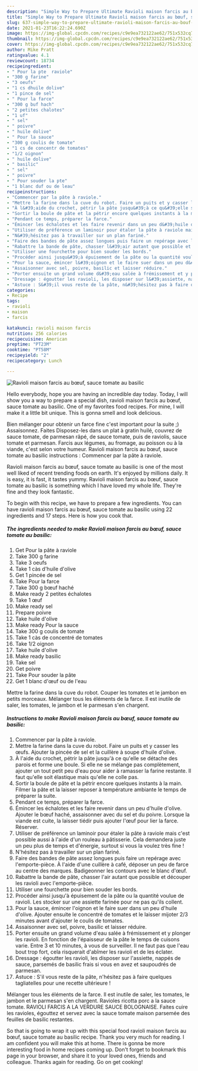 ```yaml
---
description: "Simple Way to Prepare Ultimate Ravioli maison farcis au bœuf, sauce tomate au basilic"
title: "Simple Way to Prepare Ultimate Ravioli maison farcis au bœuf, sauce tomate au basilic"
slug: 637-simple-way-to-prepare-ultimate-ravioli-maison-farcis-au-bouf-sauce-tomate-au-basilic
date: 2021-01-23T16:22:24.690Z
image: https://img-global.cpcdn.com/recipes/c9e9ea732122ae62/751x532cq70/ravioli-maison-farcis-au-boeuf-sauce-tomate-au-basilic-photo-principale-de-la-recette.jpg
thumbnail: https://img-global.cpcdn.com/recipes/c9e9ea732122ae62/751x532cq70/ravioli-maison-farcis-au-boeuf-sauce-tomate-au-basilic-photo-principale-de-la-recette.jpg
cover: https://img-global.cpcdn.com/recipes/c9e9ea732122ae62/751x532cq70/ravioli-maison-farcis-au-boeuf-sauce-tomate-au-basilic-photo-principale-de-la-recette.jpg
author: Mike Pratt
ratingvalue: 4.1
reviewcount: 18734
recipeingredient:
- " Pour la pte  raviole"
- "300 g farine"
- "3 oeufs"
- "1 cs dhuile dolive"
- "1 pince de sel"
- " Pour la farce"
- "300 g buf hach"
- "2 petites chalotes"
- "1 uf"
- " sel"
- " poivre"
- " huile dolive"
- " Pour la sauce"
- "300 g coulis de tomate"
- "1 cs de concentr de tomates"
- "1/2 oignon"
- " huile dolive"
- " basilic"
- " sel"
- " poivre"
- " Pour souder la pte"
- "1 blanc duf ou de leau"
recipeinstructions:
- "Commencer par la pâte à raviole."
- "Mettre la farine dans la cuve du robot. Faire un puits et y casser les œufs. Ajouter la pincée de sel et la cuillère à soupe d&#39;huile d&#39;olive."
- "À l&#39;aide du crochet, pétrir la pâte jusqu&#39;à ce qu&#39;elle se détache des parois et forme une boule. Si elle ne se mélange pas complètement, ajouter un tout petit peu d&#39;eau pour aider à ramasser la farine restante. Il faut qu&#39;elle soit élastique mais qu&#39;elle ne colle pas."
- "Sortir la boule de pâte et la pétrir encore quelques instants à la main. Filmer la pâte et la laisser reposer à température ambiante le temps de préparer la suite."
- "Pendant ce temps, préparer la farce."
- "Émincer les échalotes et les faire revenir dans un peu d&#39;huile d&#39;olive. Ajouter le bœuf haché, assaisonner avec du sel et du poivre. Lorsque la viande est cuite, la laisser tiédir puis ajouter l&#39;œuf pour lier la farce. Réserver."
- "Utiliser de préférence un laminoir pour étaler la pâte à raviole mais c&#39;est possible aussi à l&#39;aide d&#39;un rouleau à pâtisserie. Cela demandera juste un peu plus de temps et d&#39;énergie, surtout si vous la voulez très fine !"
- "N&#39;hésitez pas à travailler sur un plan fariné."
- "Faire des bandes de pâte assez longues puis faire un repérage avec l&#39;emporte-pièce. À l&#39;aide d&#39;une cuillère à café, déposer un peu de farce au centre des marques. Badigeonner les contours avec le blanc d&#39;œuf."
- "Rabattre la bande de pâte, chasser l&#39;air autant que possible et découper les ravioli avec l&#39;emporte-pièce."
- "Utiliser une fourchette pour bien souder les bords."
- "Procéder ainsi jusqu&#39;à épuisement de la pâte ou la quantité voulue de ravioli. Les stocker sur une assiette farinée pour ne pas qu&#39;ils collent."
- "Pour la sauce, émincer l&#39;oignon et le faire suer dans un peu d&#39;huile d&#39;olive. Ajouter ensuite le concentré de tomates et le laisser mijoter 2/3 minutes avant d&#39;ajouter le coulis de tomates."
- "Assaisonner avec sel, poivre, basilic et laisser réduire."
- "Porter ensuite un grand volume d&#39;eau salée à frémissement et y plonger les ravioli. En fonction de l&#39;épaisseur de la pâte le temps de cuisons varie. Entre 3 et 10 minutes, à vous de surveiller. Il ne faut pas que l&#39;eau bout trop fort, cela risquerait d&#39;abîmer les ravioli et de les éclater."
- "Dressage : égoutter les ravioli, les disposer sur l&#39;assiette, nappés de sauce, parsemés de basilic frais si vous en avez et saupoudrés de parmesan."
- "Astuce : S&#39;il vous reste de la pâte, n&#39;hésitez pas à faire quelques tagliatelles pour une recette ultérieure !"
categories:
- Recipe
tags:
- ravioli
- maison
- farcis

katakunci: ravioli maison farcis 
nutrition: 256 calories
recipecuisine: American
preptime: "PT23M"
cooktime: "PT58M"
recipeyield: "2"
recipecategory: Lunch

---
```



![Ravioli maison farcis au bœuf, sauce tomate au basilic](https://img-global.cpcdn.com/recipes/c9e9ea732122ae62/751x532cq70/ravioli-maison-farcis-au-boeuf-sauce-tomate-au-basilic-photo-principale-de-la-recette.jpg)

Hello everybody, hope you are having an incredible day today. Today, I will show you a way to prepare a special dish, ravioli maison farcis au bœuf, sauce tomate au basilic. One of my favorites food recipes. For mine, I will make it a little bit unique. This is gonna smell and look delicious.

Bien mélanger pour obtenir un farce fine c&#39;est important pour la suite ;) Assaisonnez. Faites Disposez-les dans un plat à gratin huilé, couvrez de sauce tomate, de parmesan râpé, de sauce tomate, puis de raviolis, sauce tomate et parmesan. Farcis aux légumes, au fromage, au poisson ou à la viande, c&#39;est selon votre humeur. Ravioli maison farcis au bœuf, sauce tomate au basilic instructions : Commencer par la pâte à raviole.

Ravioli maison farcis au bœuf, sauce tomate au basilic is one of the most well liked of recent trending foods on earth. It's enjoyed by millions daily. It is easy, it is fast, it tastes yummy. Ravioli maison farcis au bœuf, sauce tomate au basilic is something which I have loved my whole life. They're fine and they look fantastic.


To begin with this recipe, we have to prepare a few ingredients. You can have ravioli maison farcis au bœuf, sauce tomate au basilic using 22 ingredients and 17 steps. Here is how you cook that.

<!--inarticleads1-->

##### The ingredients needed to make Ravioli maison farcis au bœuf, sauce tomate au basilic:

1. Get  Pour la pâte à raviole
1. Take 300 g farine
1. Take 3 oeufs
1. Take 1 càs d&#39;huile d&#39;olive
1. Get 1 pincée de sel
1. Take  Pour la farce
1. Take 300 g bœuf haché
1. Make ready 2 petites échalotes
1. Take 1 œuf
1. Make ready  sel
1. Prepare  poivre
1. Take  huile d&#39;olive
1. Make ready  Pour la sauce
1. Take 300 g coulis de tomate
1. Take 1 càs de concentré de tomates
1. Take 1/2 oignon
1. Take  huile d&#39;olive
1. Make ready  basilic
1. Take  sel
1. Get  poivre
1. Take  Pour souder la pâte
1. Get 1 blanc d&#39;œuf ou de l&#39;eau


Mettre la farine dans la cuve du robot. Couper les tomates et le jambon en petits morceaux. Mélanger tous les éléments de la farce. Il est inutile de saler, les tomates, le jambon et le parmesan s&#39;en chargent. 

<!--inarticleads2-->

##### Instructions to make Ravioli maison farcis au bœuf, sauce tomate au basilic:

1. Commencer par la pâte à raviole.
1. Mettre la farine dans la cuve du robot. Faire un puits et y casser les œufs. Ajouter la pincée de sel et la cuillère à soupe d&#39;huile d&#39;olive.
1. À l&#39;aide du crochet, pétrir la pâte jusqu&#39;à ce qu&#39;elle se détache des parois et forme une boule. Si elle ne se mélange pas complètement, ajouter un tout petit peu d&#39;eau pour aider à ramasser la farine restante. Il faut qu&#39;elle soit élastique mais qu&#39;elle ne colle pas.
1. Sortir la boule de pâte et la pétrir encore quelques instants à la main. Filmer la pâte et la laisser reposer à température ambiante le temps de préparer la suite.
1. Pendant ce temps, préparer la farce.
1. Émincer les échalotes et les faire revenir dans un peu d&#39;huile d&#39;olive. Ajouter le bœuf haché, assaisonner avec du sel et du poivre. Lorsque la viande est cuite, la laisser tiédir puis ajouter l&#39;œuf pour lier la farce. Réserver.
1. Utiliser de préférence un laminoir pour étaler la pâte à raviole mais c&#39;est possible aussi à l&#39;aide d&#39;un rouleau à pâtisserie. Cela demandera juste un peu plus de temps et d&#39;énergie, surtout si vous la voulez très fine !
1. N&#39;hésitez pas à travailler sur un plan fariné.
1. Faire des bandes de pâte assez longues puis faire un repérage avec l&#39;emporte-pièce. À l&#39;aide d&#39;une cuillère à café, déposer un peu de farce au centre des marques. Badigeonner les contours avec le blanc d&#39;œuf.
1. Rabattre la bande de pâte, chasser l&#39;air autant que possible et découper les ravioli avec l&#39;emporte-pièce.
1. Utiliser une fourchette pour bien souder les bords.
1. Procéder ainsi jusqu&#39;à épuisement de la pâte ou la quantité voulue de ravioli. Les stocker sur une assiette farinée pour ne pas qu&#39;ils collent.
1. Pour la sauce, émincer l&#39;oignon et le faire suer dans un peu d&#39;huile d&#39;olive. Ajouter ensuite le concentré de tomates et le laisser mijoter 2/3 minutes avant d&#39;ajouter le coulis de tomates.
1. Assaisonner avec sel, poivre, basilic et laisser réduire.
1. Porter ensuite un grand volume d&#39;eau salée à frémissement et y plonger les ravioli. En fonction de l&#39;épaisseur de la pâte le temps de cuisons varie. Entre 3 et 10 minutes, à vous de surveiller. Il ne faut pas que l&#39;eau bout trop fort, cela risquerait d&#39;abîmer les ravioli et de les éclater.
1. Dressage : égoutter les ravioli, les disposer sur l&#39;assiette, nappés de sauce, parsemés de basilic frais si vous en avez et saupoudrés de parmesan.
1. Astuce : S&#39;il vous reste de la pâte, n&#39;hésitez pas à faire quelques tagliatelles pour une recette ultérieure !


Mélanger tous les éléments de la farce. Il est inutile de saler, les tomates, le jambon et le parmesan s&#39;en chargent. Ravioles ricotta porc a la sauce tomate. RAVIOLI FARCIS A LA VERDURE SAUCE BOLOGNAISE. Faites cuire les ravioles, égouttez et servez avec la sauce tomate maison parsemée des feuilles de basilic restantes. 

So that is going to wrap it up with this special food ravioli maison farcis au bœuf, sauce tomate au basilic recipe. Thank you very much for reading. I am confident you will make this at home. There is gonna be more interesting food in home recipes coming up. Don't forget to bookmark this page in your browser, and share it to your loved ones, friends and colleague. Thanks again for reading. Go on get cooking!
